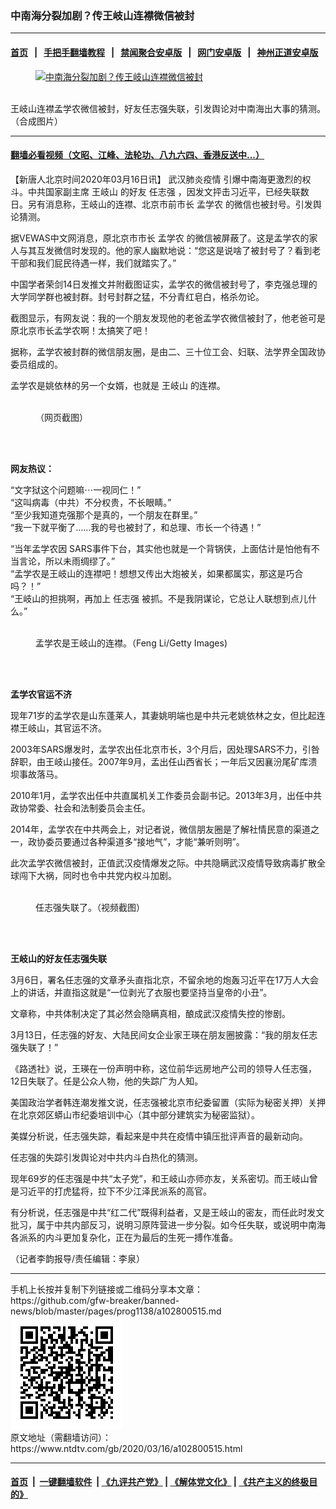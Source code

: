 ### 中南海分裂加剧？传王岐山连襟微信被封
------------------------

#### [首页](https://github.com/gfw-breaker/banned-news/blob/master/README.md) &nbsp;&nbsp;|&nbsp;&nbsp; [手把手翻墙教程](https://github.com/gfw-breaker/guides/wiki) &nbsp;&nbsp;|&nbsp;&nbsp; [禁闻聚合安卓版](https://github.com/gfw-breaker/bn-android) &nbsp;&nbsp;|&nbsp;&nbsp; [网门安卓版](https://github.com/oGate2/oGate) &nbsp;&nbsp;|&nbsp;&nbsp; [神州正道安卓版](https://github.com/SzzdOgate/update) 



<div><div class="featured_image">
 <a href="https://i.ntdtv.com/assets/uploads/2020/03/ff0e8db3f79f08223921ff2d8be00141.jpg" target="_blank">
  <figure>
   <img alt="中南海分裂加剧？传王岐山连襟微信被封" src="https://i.ntdtv.com/assets/uploads/2020/03/ff0e8db3f79f08223921ff2d8be00141-800x450.jpg"/>
  </figure><br/>
 </a>
 <span class="caption">
  王岐山连襟孟学农微信被封，好友任志强失联，引发舆论对中南海出大事的猜测。（合成图片）
 </span>
</div>
</div><hr/>

#### [翻墙必看视频（文昭、江峰、法轮功、八九六四、香港反送中...）](https://github.com/gfw-breaker/banned-news/blob/master/pages/link3.md)

<div><div class="post_content" itemprop="articleBody">
 <p>
  【新唐人北京时间2020年03月16日讯】
  <ok href="https://www.ntdtv.com/gb/442749.htm">
   武汉肺炎疫情
  </ok>
  引爆中南海更激烈的权斗。中共国家副主席
  <ok href="https://www.ntdtv.com/gb/王岐山.htm">
   王岐山
  </ok>
  的好友
  <ok href="https://www.ntdtv.com/gb/任志强.htm">
   任志强
  </ok>
  ，因发文抨击习近平，已经失联数日。另有消息称，王岐山的连襟、北京市前市长
  <ok href="https://www.ntdtv.com/gb/孟学农.htm">
   孟学农
  </ok>
  的微信也被封号。引发舆论猜测。
 </p>
 <p>
  据VEWAS中文网消息，原北京市市长
  <ok href="https://www.ntdtv.com/gb/孟学农.htm">
   孟学农
  </ok>
  的微信被屏蔽了。这是孟学农的家人与其互发微信时发现的。他的家人幽默地说：“您这是说啥了被封号了？看到老干部和我们屁民待遇一样，我们就踏实了。”
 </p>
 <p>
  中国学者荣剑14日发推文并附截图证实，孟学农的微信被封号了，李克强总理的大学同学群也被封群。封号封群之猛，不分青红皂白，格杀勿论。
 </p>
 <p>
  截图显示，有网友说：我的一个朋友发现他的老爸孟学农微信被封了，他老爸可是原北京市长孟学农啊！太搞笑了吧！
 </p>
 <p>
  据称，孟学农被封群的微信朋友圈，是由二、三十位工会、妇联、法学界全国政协委员组成的。
 </p>
 <p>
  孟学农是姚依林的另一个女婿，也就是
  <ok href="https://www.ntdtv.com/gb/王岐山.htm">
   王岐山
  </ok>
  的连襟。
 </p>
 <figure class="wp-caption alignnone" id="attachment_102800531" style="width: 600px">
  <ok href="https://i.ntdtv.com/assets/uploads/2020/03/ETCkppeUEAAYUYr.jpg">
   <img alt="" class="size-medium wp-image-102800531" src="https://i.ntdtv.com/assets/uploads/2020/03/ETCkppeUEAAYUYr-600x1067.jpg"/>
  </ok>
  <br/><figcaption class="wp-caption-text">
   （网页截图）
  </figcaption><br/>
 </figure><br/>
 <p>
  <strong>
   网友热议：
  </strong>
 </p>
 <p>
  “文字狱这个问题嘛⋯一视同仁！”
  <br/>
  “这叫病毒（中共）不分权贵，不长眼睛。”
  <br/>
  “至少我知道克强那个是真的，一个朋友在群里。”
  <br/>
  “我一下就平衡了……我的号也被封了，和总理、市长一个待遇！”
 </p>
 <p>
  “当年孟学农因 SARS事件下台，其实他也就是一个背锅侠，上面估计是怕他有不当言论，所以未雨绸缪了。”
  <br/>
  “孟学农是王岐山的连襟吧！想想又传出大炮被关，如果都属实，那这是巧合吗？！”
  <br/>
  “王岐山的担挑啊，再加上
  <ok href="https://www.ntdtv.com/gb/任志强.htm">
   任志强
  </ok>
  被抓。不是我阴谋论，它总让人联想到点儿什么。”
 </p>
 <figure class="wp-caption alignnone" id="attachment_102729140" style="width: 600px">
  <ok href="https://i.ntdtv.com/assets/uploads/2019/12/GettyImages-182595886.jpg">
   <img alt="" class="size-medium wp-image-102729140" src="https://i.ntdtv.com/assets/uploads/2019/12/GettyImages-182595886-600x338.jpg"/>
  </ok>
  <br/><figcaption class="wp-caption-text">
   孟学农是王岐山的连襟。（Feng Li/Getty Images)
  </figcaption><br/>
 </figure><br/>
 <p>
  <strong>
   孟学农官运不济
  </strong>
 </p>
 <p>
  现年71岁的孟学农是山东蓬莱人，其妻姚明端也是中共元老姚依林之女，但比起连襟王岐山，其官运不济。
 </p>
 <p>
  2003年SARS爆发时，孟学农出任北京市长，3个月后，因处理SARS不力，引咎辞职，由王岐山接任。2007年9月，孟出任山西省长；一年后又因襄汾尾矿库溃坝事故落马。
 </p>
 <p>
  2010年1月，孟学农出任中共直属机关工作委员会副书记。2013年3月，出任中共政协常委、社会和法制委员会主任。
 </p>
 <p>
  2014年，孟学农在中共两会上，对记者说，微信朋友圈是了解社情民意的渠道之一，政协委员要通过各种渠道多“接地气”，才能“兼听则明”。
 </p>
 <p>
  此次孟学农微信被封，正值武汉疫情爆发之际。中共隐瞒武汉疫情导致病毒扩散全球闯下大祸，同时也令中共党内权斗加剧。
 </p>
 <figure class="wp-caption alignnone" id="attachment_102623197" style="width: 600px">
  <ok href="https://i.ntdtv.com/assets/uploads/2019/07/1-234.jpg">
   <img alt="" class="size-medium wp-image-102623197" src="https://i.ntdtv.com/assets/uploads/2019/07/1-234-600x338.jpg"/>
  </ok>
  <br/><figcaption class="wp-caption-text">
   任志强失联了。（视频截图）
  </figcaption><br/>
 </figure><br/>
 <p>
  <strong>
   王岐山的好友任志强失联
  </strong>
 </p>
 <p>
  3月6日，署名任志强的文章矛头直指北京，不留余地的炮轰习近平在17万人大会上的讲话，并直指这就是“一位剥光了衣服也要坚持当皇帝的小丑”。
 </p>
 <p>
  文章称，中共体制决定了其必然会隐瞒真相，酿成武汉疫情失控的惨剧。
 </p>
 <p>
  3月13日，任志强的好友、大陆民间女企业家王瑛在朋友圈披露：“我的朋友任志强失联了！”
 </p>
 <p>
  《路透社》说，王瑛在一份声明中称，这位前华远房地产公司的领导人任志强，12日失联了。任是公众人物，他的失踪广为人知。
 </p>
 <p>
  美国政治学者韩连潮发推文说，任志强被北京市纪委留置（实际为秘密关押）关押在北京郊区蟒山市纪委培训中心（其中部分建筑实为秘密监狱）。
 </p>
 <p>
  美媒分析说，任志强失踪，看起来是中共在疫情中镇压批评声音的最新动向。
 </p>
 <p>
  任志强的失踪引发舆论对中共内斗白热化的猜测。
 </p>
 <p>
  现年69岁的任志强是中共“太子党”，和王岐山亦师亦友，关系密切。而王岐山曾是习近平的打虎猛将，拉下不少江泽民派系的高官。
 </p>
 <p>
  有分析说，任志强是中共“红二代”既得利益者，又是王岐山的密友，而任此时发文批习，属于中共内部反习，说明习原阵营进一步分裂。如今任失联，或说明中南海各派系的内斗更加复杂化，正在为最后的生死一搏作准备。
 </p>
 <p>
  （记者李韵报导/责任编辑：李泉）
 </p>
 <div class="single_ad">
 </div>
</div>
</div>
<hr/>
手机上长按并复制下列链接或二维码分享本文章：<br/>
https://github.com/gfw-breaker/banned-news/blob/master/pages/prog1138/a102800515.md <br/>
<a href='https://github.com/gfw-breaker/banned-news/blob/master/pages/prog1138/a102800515.md'><img src='https://github.com/gfw-breaker/banned-news/blob/master/pages/prog1138/a102800515.md.png'/></a> <br/>
原文地址（需翻墙访问）：https://www.ntdtv.com/gb/2020/03/16/a102800515.html


------------------------
#### [首页](https://github.com/gfw-breaker/banned-news/blob/master/README.md) &nbsp;|&nbsp; [一键翻墙软件](https://github.com/gfw-breaker/nogfw/blob/master/README.md) &nbsp;| [《九评共产党》](https://github.com/gfw-breaker/9ping.md/blob/master/README.md#九评之一评共产党是什么) | [《解体党文化》](https://github.com/gfw-breaker/jtdwh.md/blob/master/README.md) | [《共产主义的终极目的》](https://github.com/gfw-breaker/gczydzjmd.md/blob/master/README.md)


<img src='http://gfw-breaker.win/banned-news/pages/prog1138/a102800515.md' width='0px' height='0px'/>